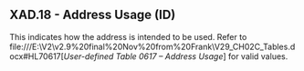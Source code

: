 ## XAD.18 - Address Usage (ID)

This indicates how the address is intended to be used. Refer to file:///E:\V2\v2.9%20final%20Nov%20from%20Frank\V29_CH02C_Tables.docx#HL70617[_User-defined Table 0617 – Address Usage_] for valid values.
